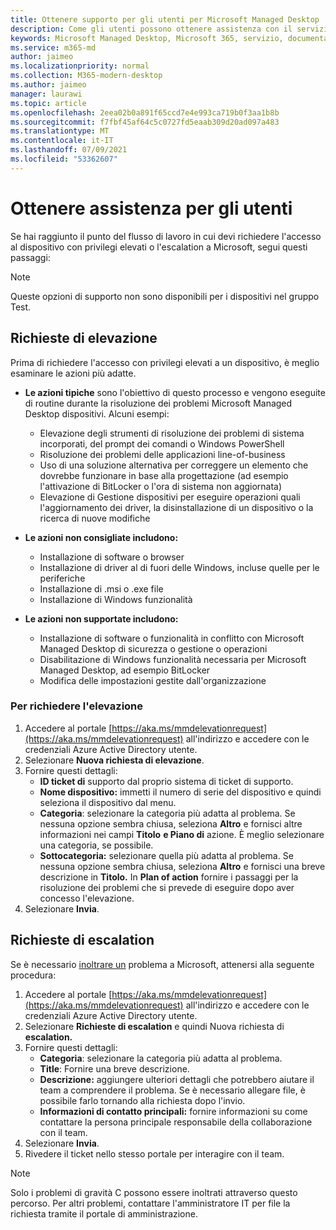 ```yaml
---
title: Ottenere supporto per gli utenti per Microsoft Managed Desktop
description: Come gli utenti possono ottenere assistenza con il servizio e i dispositivi
keywords: Microsoft Managed Desktop, Microsoft 365, servizio, documentazione
ms.service: m365-md
author: jaimeo
ms.localizationpriority: normal
ms.collection: M365-modern-desktop
ms.author: jaimeo
manager: laurawi
ms.topic: article
ms.openlocfilehash: 2eea02b0a891f65ccd7e4e993ca719b0f3aa1b8b
ms.sourcegitcommit: f7fbf45af64c5c0727fd5eaab309d20ad097a483
ms.translationtype: MT
ms.contentlocale: it-IT
ms.lasthandoff: 07/09/2021
ms.locfileid: "53362607"
---
```

# <a name="getting-help-for-users"></a>Ottenere assistenza per gli utenti

Se hai raggiunto il punto [](../service-description/user-support.md) del flusso di lavoro in cui devi richiedere l'accesso al dispositivo con privilegi elevati o l'escalation a Microsoft, segui questi passaggi:
 
>[!NOTE]
>Queste opzioni di supporto non sono disponibili per i dispositivi nel gruppo Test.

## <a name="elevation-requests"></a>Richieste di elevazione

Prima di richiedere l'accesso con privilegi elevati a un dispositivo, è meglio esaminare le azioni più adatte.

- **Le azioni tipiche** sono l'obiettivo di questo processo e vengono eseguite di routine durante la risoluzione dei problemi Microsoft Managed Desktop dispositivi. Alcuni esempi:
    - Elevazione degli strumenti di risoluzione dei problemi di sistema incorporati, del prompt dei comandi o Windows PowerShell
    - Risoluzione dei problemi delle applicazioni line-of-business
    - Uso di una soluzione alternativa per correggere un elemento che dovrebbe funzionare in base alla progettazione (ad esempio l'attivazione di BitLocker o l'ora di sistema non aggiornata)
    - Elevazione di Gestione dispositivi per eseguire operazioni quali l'aggiornamento dei driver, la disinstallazione di un dispositivo o la ricerca di nuove modifiche

- **Le azioni non consigliate includono:**
    - Installazione di software o browser
    - Installazione di driver al di fuori delle Windows, incluse quelle per le periferiche
    - Installazione di .msi o .exe file
    - Installazione di Windows funzionalità

- **Le azioni non supportate includono:**
    - Installazione di software o funzionalità in conflitto con Microsoft Managed Desktop di sicurezza o gestione o operazioni
    - Disabilitazione di Windows funzionalità necessaria per Microsoft Managed Desktop, ad esempio BitLocker
    - Modifica delle impostazioni gestite dall'organizzazione

### <a name="to-request-elevation"></a>Per richiedere l'elevazione

1. Accedere al portale [https://aka.ms/mmdelevationrequest](https://aka.ms/mmdelevationrequest) all'indirizzo e accedere con le credenziali Azure Active Directory utente.
2. Selezionare **Nuova richiesta di elevazione**.
3. Fornire questi dettagli:
    - **ID ticket di** supporto dal proprio sistema di ticket di supporto.
    - **Nome dispositivo:** immetti il numero di serie del dispositivo e quindi seleziona il dispositivo dal menu.
    - **Categoria**: selezionare la categoria più adatta al problema. Se nessuna opzione sembra chiusa, seleziona **Altro** e fornisci altre informazioni nei campi **Titolo** **e Piano di** azione. È meglio selezionare una categoria, se possibile.
    - **Sottocategoria:** selezionare quella più adatta al problema. Se nessuna opzione sembra chiusa, seleziona **Altro** e fornisci una breve descrizione in **Titolo.** In **Plan of action** fornire i passaggi per la risoluzione dei problemi che si prevede di eseguire dopo aver concesso l'elevazione.
4. Selezionare **Invia**.


## <a name="escalation-requests"></a>Richieste di escalation


Se è necessario [inoltrare un](../service-description/user-support.md#escalation-portal) problema a Microsoft, attenersi alla seguente procedura:

1. Accedere al portale [https://aka.ms/mmdelevationrequest](https://aka.ms/mmdelevationrequest) all'indirizzo e accedere con le credenziali Azure Active Directory utente.
2. Selezionare **Richieste di escalation** e quindi Nuova richiesta di **escalation.**
3. Fornire questi dettagli:
    - **Categoria**: selezionare la categoria più adatta al problema.
    - **Title**: Fornire una breve descrizione.
    - **Descrizione:** aggiungere ulteriori dettagli che potrebbero aiutare il team a comprendere il problema. Se è necessario allegare file, è possibile farlo tornando alla richiesta dopo l'invio.
    - **Informazioni di contatto principali:** fornire informazioni su come contattare la persona principale responsabile della collaborazione con il team.
4. Selezionare **Invia**.
5. Rivedere il ticket nello stesso portale per interagire con il team.

> [!NOTE]
> Solo i problemi di gravità C possono essere inoltrati attraverso questo percorso. Per altri problemi, contattare l'amministratore IT per file la richiesta tramite il portale di amministrazione.
